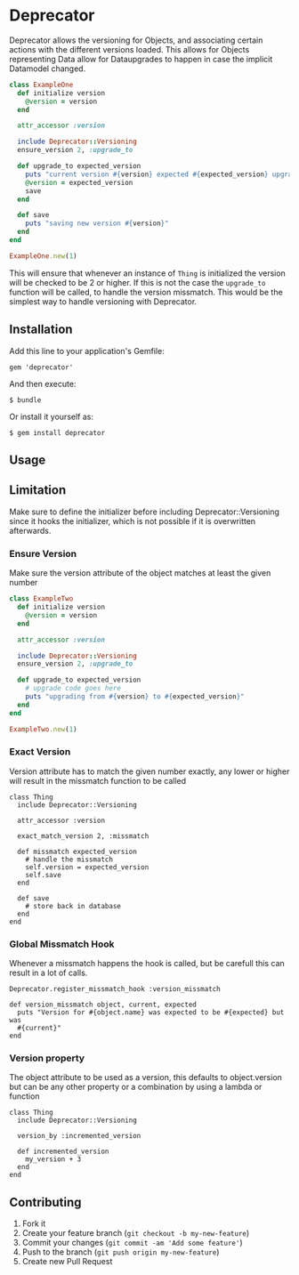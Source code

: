 # Deprecator

Deprecator allows the versioning for Objects, and associating certain actions
with the different versions loaded. This allows for Objects representing Data
allow for Dataupgrades to happen in case the implicit Datamodel changed.

```ruby
class ExampleOne
  def initialize version
    @version = version
  end

  attr_accessor :version

  include Deprecator::Versioning
  ensure_version 2, :upgrade_to

  def upgrade_to expected_version
    puts "current version #{version} expected #{expected_version} upgrading..."
    @version = expected_version
    save
  end

  def save
    puts "saving new version #{version}"
  end
end

ExampleOne.new(1)
```

This will ensure that whenever an instance of ```Thing``` is initialized the
version will be checked to be 2 or higher. If this is not the case the
```upgrade_to``` function will be called, to handle the version missmatch.
This would be the simplest way to handle versioning with Deprecator.

## Installation

Add this line to your application's Gemfile:

    gem 'deprecator'

And then execute:

    $ bundle

Or install it yourself as:

    $ gem install deprecator


## Usage

## Limitation
Make sure to define the initializer before including Deprecator::Versioning
since it hooks the initializer, which is not possible if it is overwritten
afterwards.

### Ensure Version

Make sure the version attribute of the object matches at least the given number

```ruby
class ExampleTwo
  def initialize version
    @version = version
  end

  attr_accessor :version

  include Deprecator::Versioning
  ensure_version 2, :upgrade_to

  def upgrade_to expected_version
    # upgrade code goes here
    puts "upgrading from #{version} to #{expected_version}"
  end
end

ExampleTwo.new(1)
```

### Exact Version

Version attribute has to match the given number exactly, any lower or higher
will result in the missmatch function to be called

```xruby
class Thing
  include Deprecator::Versioning

  attr_accessor :version

  exact_match_version 2, :missmatch

  def missmatch expected_version
    # handle the missmatch
    self.version = expected_version
    self.save
  end

  def save
    # store back in database
  end
end
```

### Global Missmatch Hook

Whenever a missmatch happens the hook is called, but be carefull this can
result in a lot of calls.

```xruby
Deprecator.register_missmatch_hook :version_missmatch

def version_missmatch object, current, expected
  puts "Version for #{object.name} was expected to be #{expected} but was
  #{current}"
end
```

### Version property

The object attribute to be used as a version, this defaults to object.version
but can be any other property or a combination by using a lambda or function

```xruby
class Thing
  include Deprecator::Versioning

  version_by :incremented_version

  def incremented_version
    my_version + 3
  end
end
```

## Contributing

1. Fork it
2. Create your feature branch (`git checkout -b my-new-feature`)
3. Commit your changes (`git commit -am 'Add some feature'`)
4. Push to the branch (`git push origin my-new-feature`)
5. Create new Pull Request
